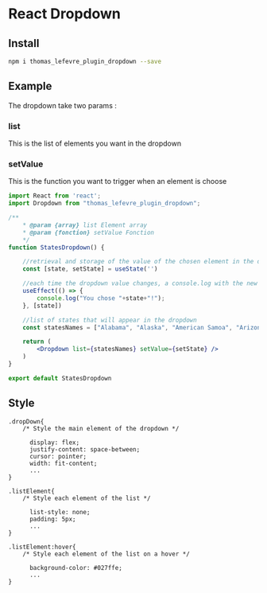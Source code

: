 # React Dropdown

## Install

```bash
npm i thomas_lefevre_plugin_dropdown --save
```

## Example

The dropdown take two params : 

### list
This is the list of elements you want in the dropdown

### setValue
This is the function you want to trigger when an element is choose 

```jsx
import React from 'react';
import Dropdown from "thomas_lefevre_plugin_dropdown";

/**
	* @param {array} list Element array
	* @param {fonction} setValue Fonction
	*/
function StatesDropdown() {

    //retrieval and storage of the value of the chosen element in the dropdown
    const [state, setState] = useState('')

    //each time the dropdown value changes, a console.log with the new value will be displayed
    useEffect(() => {
        console.log("You chose "+state+"!");
    }, [state])

    //list of states that will appear in the dropdown 
    const statesNames = ["Alabama", "Alaska", "American Samoa", "Arizona", "Arkansas"]

    return (
        <Dropdown list={statesNames} setValue={setState} />
    )
}

export default StatesDropdown
```

## Style

```
.dropDown{
    /* Style the main element of the dropdown */

      display: flex;
      justify-content: space-between;
      cursor: pointer;
      width: fit-content;
      ...
}
```

```
.listElement{
    /* Style each element of the list */ 

      list-style: none;
      padding: 5px;
      ...
}
```

```
.listElement:hover{
    /* Style each element of the list on a hover */

      background-color: #027ffe;
      ...
}
```